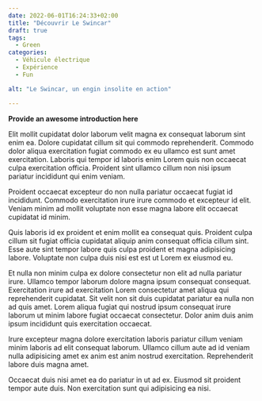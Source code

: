 ```yaml
---
date: 2022-06-01T16:24:33+02:00
title: "Découvrir Le Swincar"
draft: true
tags:
  - Green
categories:
  - Véhicule électrique
  - Expérience
  - Fun

alt: "Le Swincar, un engin insolite en action"

---
```


**Provide an awesome introduction here**

Elit mollit cupidatat dolor laborum velit magna ex consequat laborum sint enim ea. Dolore cupidatat cillum sit qui commodo reprehenderit. Commodo dolor aliqua exercitation fugiat commodo ex eu ullamco est sunt amet exercitation. Laboris qui tempor id laboris enim Lorem quis non occaecat culpa exercitation officia. Proident sint ullamco cillum non nisi ipsum pariatur incididunt qui enim veniam.


Proident occaecat excepteur do non nulla pariatur occaecat fugiat id incididunt. Commodo exercitation irure irure commodo et excepteur id elit. Veniam minim ad mollit voluptate non esse magna labore elit occaecat cupidatat id minim.

Quis laboris id ex proident et enim mollit ea consequat quis. Proident culpa cillum sit fugiat officia cupidatat aliquip anim consequat officia cillum sint. Esse aute sint tempor labore quis culpa proident et magna adipisicing labore. Voluptate non culpa duis nisi est est ut Lorem ex eiusmod eu.

Et nulla non minim culpa ex dolore consectetur non elit ad nulla pariatur irure. Ullamco tempor laborum dolore magna ipsum consequat consequat. Exercitation irure ad exercitation Lorem consectetur amet aliqua qui reprehenderit cupidatat. Sit velit non sit duis cupidatat pariatur ea nulla non ad quis amet. Lorem aliqua fugiat qui nostrud ipsum consequat irure laborum ut minim labore fugiat occaecat consectetur. Dolor anim duis anim ipsum incididunt quis exercitation occaecat.

Irure excepteur magna dolore exercitation laboris pariatur cillum veniam minim laboris ad elit consequat laborum. Ullamco cillum aute ad id veniam nulla adipisicing amet ex anim est anim nostrud exercitation. Reprehenderit labore duis magna amet.

Occaecat duis nisi amet ea do pariatur in ut ad ex. Eiusmod sit proident tempor aute duis. Non exercitation sunt qui adipisicing ea nisi.